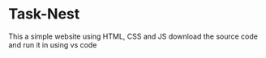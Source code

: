 # Task-Nest
This a simple website using HTML, CSS and JS
download the source code  and run it in using vs code
